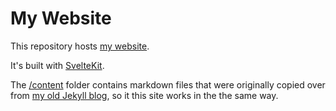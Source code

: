 # My Website

This repository hosts [my website](https://connell.dev).

It's built with [SvelteKit](https://kit.svelte.dev/).

The [/content](/content) folder contains markdown files that were originally copied over from [my old Jekyll blog](https://github.com/connellsharp/ConnellsBlog), so it this site works in the the same way.